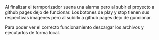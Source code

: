 Al finalizar el termporizador suena una alarma pero al subir el proyecto a github pages dejo de funcionar.
Los botones de play y stop tienen sus respectivas imagenes pero al subirlo a github pages dejo de guncionar.

Para poder ver el correcto funcionamiento descargar los archivos y ejecutarlos de forma local.
